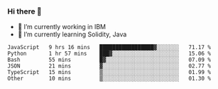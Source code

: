 ### Hi there 👋

<!--
**mathcodeman/mathcodeman** is a ✨ _special_ ✨ repository because its `README.md` (this file) appears on your GitHub profile.

Here are some ideas to get you started:

- 🔭 I’m currently working on ...
- 🌱 I’m currently learning ...
- 👯 I’m looking to collaborate on ...
- 🤔 I’m looking for help with ...
- 💬 Ask me about ...
- 📫 How to reach me: ...
- 😄 Pronouns: ...
- ⚡ Fun fact: ...
-->

- 🔭 I’m currently working in IBM
- 🌱 I’m currently learning Solidity, Java

<!--START_SECTION:waka-->

```text
JavaScript   9 hrs 16 mins   █████████████████▓░░░░░░░   71.17 %
Python       1 hr 57 mins    ███▓░░░░░░░░░░░░░░░░░░░░░   15.06 %
Bash         55 mins         █▓░░░░░░░░░░░░░░░░░░░░░░░   07.09 %
JSON         21 mins         ▓░░░░░░░░░░░░░░░░░░░░░░░░   02.77 %
TypeScript   15 mins         ▒░░░░░░░░░░░░░░░░░░░░░░░░   01.99 %
Other        10 mins         ▒░░░░░░░░░░░░░░░░░░░░░░░░   01.30 %
```

<!--END_SECTION:waka-->
